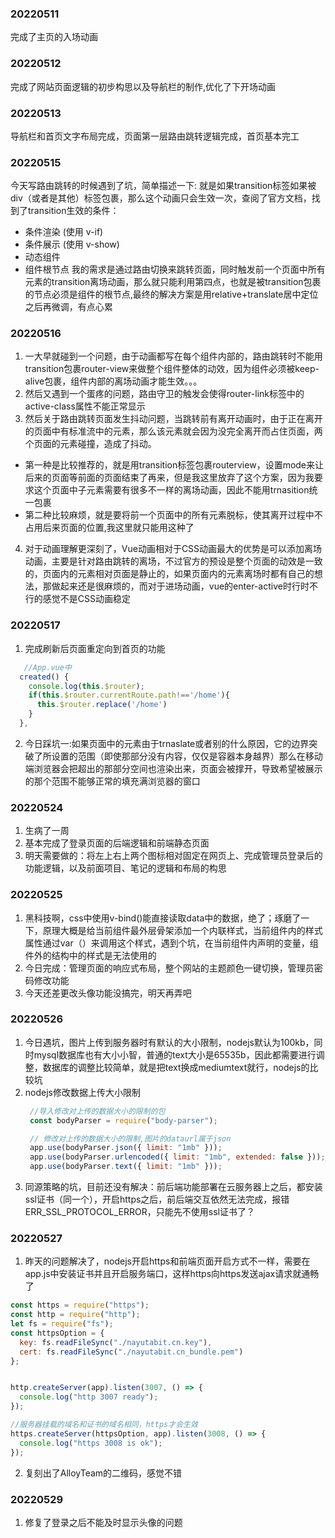 ### 20220511
完成了主页的入场动画
### 20220512
完成了网站页面逻辑的初步构思以及导航栏的制作,优化了下开场动画
### 20220513
导航栏和首页文字布局完成，页面第一层路由跳转逻辑完成，首页基本完工
### 20220515
今天写路由跳转的时候遇到了坑，简单描述一下:
就是如果transition标签如果被div（或者是其他）标签包裹，那么这个动画只会生效一次，查阅了官方文档，找到了transition生效的条件：
- 条件渲染 (使用 v-if)
- 条件展示 (使用 v-show)
- 动态组件
- 组件根节点
我的需求是通过路由切换来跳转页面，同时触发前一个页面中所有元素的transition离场动画，那么就只能利用第四点，也就是被transition包裹的节点必须是组件的根节点,最终的解决方案是用relative+translate居中定位之后再微调，有点心累
### 20220516
1. 一大早就碰到一个问题，由于动画都写在每个组件内部的，路由跳转时不能用transition包裹router-view来做整个组件整体的动效，因为组件必须被keep-alive包裹，组件内部的离场动画才能生效。。。
2. 然后又遇到一个蛋疼的问题，路由守卫的触发会使得router-link标签中的active-class属性不能正常显示
3. 然后关于路由跳转页面发生抖动问题，当跳转前有离开动画时，由于正在离开的页面中有标准流中的元素，那么该元素就会因为没完全离开而占住页面，两个页面的元素碰撞，造成了抖动。
- 第一种是比较推荐的，就是用transition标签包裹routerview，设置mode来让后来的页面等前面的页面结束了再来，但是我这里放弃了这个方案，因为我要求这个页面中子元素需要有很多不一样的离场动画，因此不能用trnasition统一包裹
- 第二种比较麻烦，就是要将前一个页面中的所有元素脱标，使其离开过程中不占用后来页面的位置,我这里就只能用这种了
4. 对于动画理解更深刻了，Vue动画相对于CSS动画最大的优势是可以添加离场动画，主要是针对路由跳转的离场，不过官方的预设是整个页面的动效是一致的，页面内的元素相对页面是静止的，如果页面内的元素离场时都有自己的想法，那做起来还是很麻烦的，而对于进场动画，vue的enter-active时行时不行的感觉不是CSS动画稳定
### 20220517
1. 完成刷新后页面重定向到首页的功能
```javascript
   //App.vue中
  created() {
    console.log(this.$router);
    if(this.$router.currentRoute.path!=='/home'){
      this.$router.replace('/home')
    }
  },
```
2. 今日踩坑一:如果页面中的元素由于trnaslate或者别的什么原因，它的边界突破了所设置的范围（即使那部分没有内容，仅仅是容器本身越界）那么在移动端浏览器会把超出的那部分空间也渲染出来，页面会被撑开，导致希望被展示的那个范围不能够正常的填充满浏览器的窗口
### 20220524
1. 生病了一周
2. 基本完成了登录页面的后端逻辑和前端静态页面
3. 明天需要做的：将左上右上两个图标相对固定在网页上、完成管理员登录后的功能逻辑，以及前面项目、笔记的逻辑和布局的构思

### 20220525
1. 黑科技啊，css中使用v-bind()能直接读取data中的数据，绝了；琢磨了一下，原理大概是给当前组件最外层骨架添加一个内联样式，当前组件内的样式属性通过var（）来调用这个样式，遇到个坑，在当前组件内声明的变量，组件外的结构中的样式是无法使用的
2. 今日完成：管理页面的响应式布局，整个网站的主题颜色一键切换，管理员密码修改功能
3. 今天还差更改头像功能没搞完，明天再弄吧

### 20220526
1. 今日遇坑，图片上传到服务器时有默认的大小限制，nodejs默认为100kb，同时mysql数据库也有大小小智，普通的text大小是65535b，因此都需要进行调整，数据库的调整比较简单，就是把text换成mediumtext就行，nodejs的比较坑
2. nodejs修改数据上传大小限制
   ```javascript
    //导入修改对上传的数据大小的限制的包
    const bodyParser = require("body-parser");

    // 修改对上传的数据大小的限制,图片的dataurl属于json
    app.use(bodyParser.json({ limit: "1mb" }));
    app.use(bodyParser.urlencoded({ limit: "1mb", extended: false }));
    app.use(bodyParser.text({ limit: "1mb" }));   
   ```
3. 同源策略的坑，目前还没有解决：前后端功能部署在云服务器上之后，都安装ssl证书（同一个），开启https之后，前后端交互依然无法完成，报错ERR_SSL_PROTOCOL_ERROR，只能先不使用ssl证书了？
### 20220527
1. 昨天的问题解决了，nodejs开启https和前端页面开启方式不一样，需要在app.js中安装证书并且开启服务端口，这样https向https发送ajax请求就通畅了
  ```javascript
  const https = require("https");
  const http = require("http");
  let fs = require("fs");
  const httpsOption = {
    key: fs.readFileSync("./nayutabit.cn.key"),
    cert: fs.readFileSync("./nayutabit.cn_bundle.pem")
  };


  http.createServer(app).listen(3007, () => {
    console.log("http 3007 ready");
  });

  //服务器挂载的域名和证书的域名相同，https才会生效
  https.createServer(httpsOption, app).listen(3008, () => {
    console.log("https 3008 is ok");
  });

  ```
2. 复刻出了AlloyTeam的二维码，感觉不错
### 20220529
1. 修复了登录之后不能及时显示头像的问题